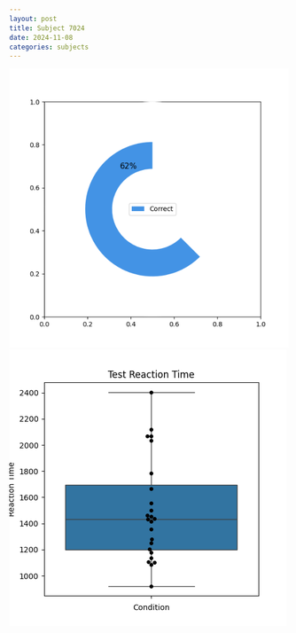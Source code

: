 ```yaml
---
layout: post
title: Subject 7024
date: 2024-11-08
categories: subjects
---
```


![](data/7024/run-3/7024_FN_acc_test.png)
![](data/7024/run-3/7024_FN_rt.png)

